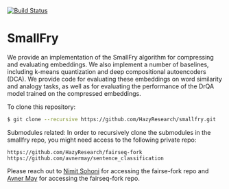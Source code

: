 [![Build Status](https://travis-ci.com/HazyResearch/smallfry.svg?token=DY2tqn6MMHmNqLqricH4&branch=master)](https://travis-ci.com/HazyResearch/smallfry)

# SmallFry
We provide an implementation of the SmallFry algorithm for compressing
and evaluating embeddings.  We also implement a number of baselines,
including k-means quantization and deep compositional autoencoders (DCA).
We provide code for evaluating these embeddings on word similarity and
analogy tasks, as well as for evaluating the performance of the DrQA
model trained on the compressed embeddings.

To clone this repository:

```bash
$ git clone --recursive https://github.com/HazyResearch/smallfry.git
```

Submodules related:
In order to recursively clone the submodules in the smallfry repo, you might need access to the following private repo:
```
https://github.com/HazyResearch/fairseq-fork
https://github.com/avnermay/sentence_classification
```
Please reach out to [Nimit Sohoni](https://github.com/nimz) for accessing the fairse-fork repo and [Avner May](https://github.com/avnermay) for accessing the fairseq-fork repo.
